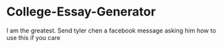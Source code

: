 # College-Essay-Generator
I am the greatest.
Send tyler chen a facebook message asking him how to use this if you care
